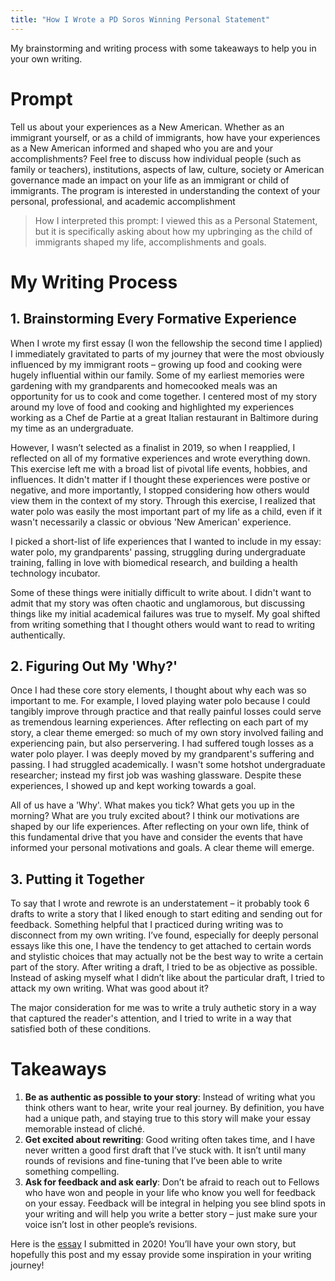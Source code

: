 ```yaml
---
title: "How I Wrote a PD Soros Winning Personal Statement"
---
```

My brainstorming and writing process with some takeaways to help you in your own writing. 

# Prompt
Tell us about your experiences as a New American. Whether as an immigrant yourself, or as a child of immigrants, how have your experiences as a New American informed and shaped who you are and your accomplishments?
Feel free to discuss how individual people (such as family or teachers), institutions, aspects of law, culture, society or American governance made an impact on your life as an immigrant or child of immigrants. The program is interested in understanding the context of your personal, professional, and academic accomplishment

>How I interpreted this prompt: I viewed this as a Personal Statement, but it is specifically asking about how my upbringing as the child of immigrants shaped my life, accomplishments and goals. 

# My Writing Process
## 1. Brainstorming Every Formative Experience 
When I wrote my first essay (I won the fellowship the second time I applied) I immediately gravitated to parts of my journey that were the most obviously influenced by my immigrant roots – growing up food and cooking were hugely influential within our family. Some of my earliest memories were gardening with my grandparents and homecooked meals was an opportunity for us to cook and come together. I centered most of my story around my love of food and cooking and highlighted my experiences working as a Chef de Partie at a great Italian restaurant in Baltimore during my time as an undergraduate. 

However, I wasn’t selected as a finalist in 2019, so when I reapplied, I reflected on all of my formative experiences and wrote everything down. This exercise left me with a broad list of pivotal life events, hobbies, and influences. It didn't matter if I thought these experiences were postive or negative, and more importantly, I stopped considering how others would view them in the context of my story. Through this exercise, I realized that water polo was easily the most important part of my life as a child, even if it wasn't necessarily a classic or obvious 'New American' experience. 

I picked a short-list of life experiences that I wanted to include in my essay: water polo, my grandparents' passing, struggling during undergraduate training, falling in love with biomedical research, and building a health technology incubator. 

Some of these things were initially difficult to write about. I didn't want to admit that my story was often chaotic and unglamorous, but discussing things like my initial academical failures was true to myself. My goal shifted from writing something that I thought others would want to read to writing authentically.

## 2. Figuring Out My 'Why?'
Once I had these core story elements, I thought about why each was so important to me. For example, I loved playing water polo because I could tangibly improve through practice and that really painful losses could serve as tremendous learning experiences. After reflecting on each part of my story, a clear theme emerged: so much of my own story involved failing and experiencing pain, but also perservering. I had suffered tough losses as a water polo player. I was deeply moved by my grandparent's suffering and passing. I had struggled academically. I wasn't some hotshot undergraduate researcher; instead my first job was washing glassware. Despite these experiences, I showed up and kept working towards a goal. 

All of us have a 'Why'. What makes you tick? What gets you up in the morning? What are you truly excited about? I think our motivations are shaped by our life experiences. After reflecting on your own life, think of this fundamental drive that you have and consider the events that have informed your personal motivations and goals. A clear theme will emerge. 

## 3. Putting it Together 
To say that I wrote and rewrote is an understatement – it probably took 6 drafts to write a story that I liked enough to start editing and sending out for feedback. Something helpful that I practiced during writing was to disconnect from my own writing. I’ve found, especially for deeply personal essays like this one, I have the tendency to get attached to certain words and stylistic choices that may actually not be the best way to write a certain part of the story. After writing a draft, I tried to be as objective as possible. Instead of asking myself what I didn’t like about the particular draft, I tried to attack my own writing. What was good about it? 

The major consideration for me was to write a truly authetic story in a way that captured the reader's attention, and I tried to write in a way that satisfied both of these conditions. 

# Takeaways
1.	**Be as authentic as possible to your story**: Instead of writing what you think others want to hear, write your real journey. By definition, you have had a unique path, and staying true to this story will make your essay memorable instead of cliché.  
2.	**Get excited about rewriting**: Good writing often takes time, and I have never written a good first draft that I’ve stuck with. It isn’t until many rounds of revisions and fine-tuning that I’ve been able to write something compelling. 
3.	**Ask for feedback and ask early**: Don’t be afraid to reach out to Fellows who have won and people in your life who know you well for feedback on your essay. Feedback will be integral in helping you see blind spots in your writing and will help you write a better story – just make sure your voice isn’t lost in other people’s revisions. 

Here is the [essay](https://pdfhost.io/v/7H1bYzfaq_JLee_Soros_2020pdf.pdf) I submitted in 2020! You’ll have your own story, but hopefully this post and my essay provide some inspiration in your writing journey! 
